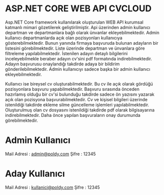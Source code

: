 # ASP.NET CORE WEB API CVCLOUD
Asp.NET Core framework kullanılarak oluşturulan WEB API kurumsal katmanlı mimari gözetilerek geliştirilmiştir. Api üzerinden admin kullanıcı departman ve departmanlara bağlı olarak ünvanlar ekleyebilmektedir. Admin kullanıcı departmanlarda açık olan pozisyonları kullanıcıya gösterebilmektedir. Bunun yanında firmaya başvuruda bulunan adayların bir listesini görebilmektedir. Liste üzerinde departman ve ünvanlara göre filtreleme yapılabilmektedir. İstenilen adayın detaylı bilgilerini inceleyebilmekle beraber adayın cv'sini pdf formatında indirebilmektedir. Adayın başvurusu onaylandığı takdirde adaya bir bildirim gönderilebilmektedir. Admin kullanıcıyı sadece başka bir admin kullanıcı ekleyebilmektedir. 

Kullanıcı ise bireysel cv oluşturabilmektedir. Bu cv ile açık olarak gördüğü pozisyonlara başvuru yapabilmektedir. Başvuru sırasında önceden hazırlamış olduğu bir cv'si bulunduğu takdirde sadece ön yazısını yazarak açık olan pozisyona başvurabilmektedir. Cv ve kişisel bilgileri üzerinde istenildiği takdirde ekleme silme güncelleme işlemleri yapılabilmektedir. Oluşturulmuş olan cv dosyasını istenildiği takdirde pdf olarak bilgisayarına indirebilmektedir. Daha önce yapılan başvuraların onay durumunda görebilmektedir.  
# Admin Kullanıcı
  Mail Adresi : admin@poldy.com
  Şifre : 12345
# Aday Kullanıcı
  Mail Adresi : kullanici@poldy.com
  Şifre : 12345
